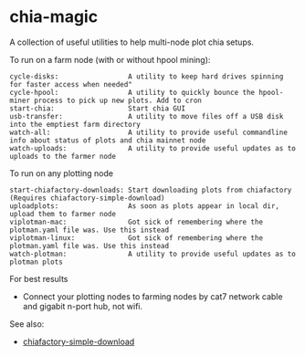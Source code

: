 chia-magic
==========

A collection of useful utilities to help multi-node plot chia setups.

To run on a farm node (with or without hpool mining):

```
cycle-disks:                 A utility to keep hard drives spinning for faster access when needed"
cycle-hpool:                 A utility to quickly bounce the hpool-miner process to pick up new plots. Add to cron
start-chia:                  Start chia GUI
usb-transfer:                A utility to move files off a USB disk into the emptiest farm directory
watch-all:                   A utility to provide useful commandline info about status of plots and chia mainnet node
watch-uploads:               A utility to provide useful updates as to uploads to the farmer node
```

To run on any plotting node

```
start-chiafactory-downloads: Start downloading plots from chiafactory (Requires chiafactory-simple-download) 
uploadplots:                 As soon as plots appear in local dir, upload them to farmer node
viplotman-mac:               Got sick of remembering where the plotman.yaml file was. Use this instead
viplotman-linux:             Got sick of remembering where the plotman.yaml file was. Use this instead
watch-plotman:               A utility to provide useful updates as to plotman plots
```

For best results

* Connect your plotting nodes to farming nodes by cat7 network cable and gigabit n-port hub, not wifi.

See also:

* [chiafactory-simple-download](https://github.com/gtmtechltd/chiafactory-simple-download)

